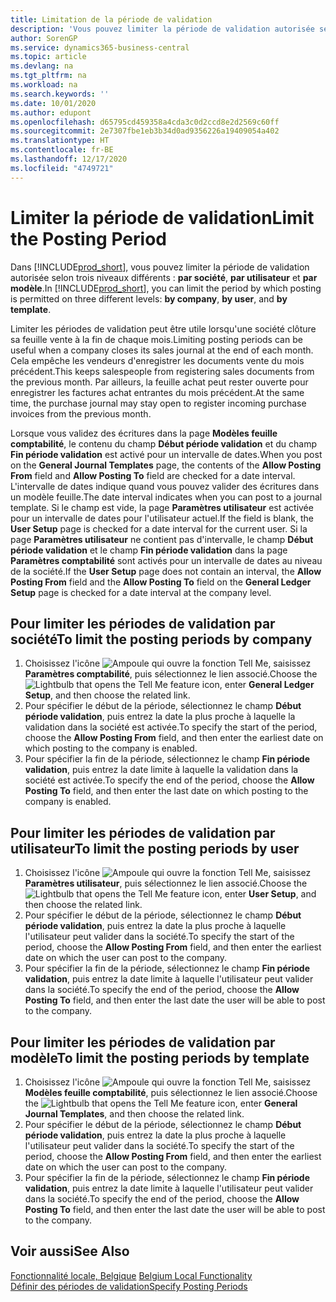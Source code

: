```yaml
---
title: Limitation de la période de validation
description: 'Vous pouvez limiter la période de validation autorisée selon trois niveaux différents : par société, par utilisateur et par modèle.'
author: SorenGP
ms.service: dynamics365-business-central
ms.topic: article
ms.devlang: na
ms.tgt_pltfrm: na
ms.workload: na
ms.search.keywords: ''
ms.date: 10/01/2020
ms.author: edupont
ms.openlocfilehash: d65795cd459358a4cda3c0d2ccd8e2d2569c60ff
ms.sourcegitcommit: 2e7307fbe1eb3b34d0ad9356226a19409054a402
ms.translationtype: HT
ms.contentlocale: fr-BE
ms.lasthandoff: 12/17/2020
ms.locfileid: "4749721"
---
```

# <a name="limit-the-posting-period"></a><span data-ttu-id="87ffc-103">Limiter la période de validation</span><span class="sxs-lookup"><span data-stu-id="87ffc-103">Limit the Posting Period</span></span>
<span data-ttu-id="87ffc-104">Dans [!INCLUDE[prod_short](../../includes/prod_short.md)], vous pouvez limiter la période de validation autorisée selon trois niveaux différents : **par société**, **par utilisateur** et **par modèle**.</span><span class="sxs-lookup"><span data-stu-id="87ffc-104">In [!INCLUDE[prod_short](../../includes/prod_short.md)], you can limit the period by which posting is permitted on three different levels: **by company**, **by user**, and **by template**.</span></span>  

<span data-ttu-id="87ffc-105">Limiter les périodes de validation peut être utile lorsqu'une société clôture sa feuille vente à la fin de chaque mois.</span><span class="sxs-lookup"><span data-stu-id="87ffc-105">Limiting posting periods can be useful when a company closes its sales journal at the end of each month.</span></span> <span data-ttu-id="87ffc-106">Cela empêche les vendeurs d'enregistrer les documents vente du mois précédent.</span><span class="sxs-lookup"><span data-stu-id="87ffc-106">This keeps salespeople from registering sales documents from the previous month.</span></span> <span data-ttu-id="87ffc-107">Par ailleurs, la feuille achat peut rester ouverte pour enregistrer les factures achat entrantes du mois précédent.</span><span class="sxs-lookup"><span data-stu-id="87ffc-107">At the same time, the purchase journal may stay open to register incoming purchase invoices from the previous month.</span></span>  

<span data-ttu-id="87ffc-108">Lorsque vous validez des écritures dans la page **Modèles feuille comptabilité**, le contenu du champ **Début période validation** et du champ **Fin période validation** est activé pour un intervalle de dates.</span><span class="sxs-lookup"><span data-stu-id="87ffc-108">When you post on the **General Journal Templates** page, the contents of the **Allow Posting From** field and **Allow Posting To** field are checked for a date interval.</span></span> <span data-ttu-id="87ffc-109">L'intervalle de dates indique quand vous pouvez valider des écritures dans un modèle feuille.</span><span class="sxs-lookup"><span data-stu-id="87ffc-109">The date interval indicates when you can post to a journal template.</span></span> <span data-ttu-id="87ffc-110">Si le champ est vide, la page **Paramètres utilisateur** est activée pour un intervalle de dates pour l'utilisateur actuel.</span><span class="sxs-lookup"><span data-stu-id="87ffc-110">If the field is blank, the **User Setup** page is checked for a date interval for the current user.</span></span> <span data-ttu-id="87ffc-111">Si la page **Paramètres utilisateur** ne contient pas d'intervalle, le champ **Début période validation** et le champ **Fin période validation** dans la page **Paramètres comptabilité** sont activés pour un intervalle de dates au niveau de la société.</span><span class="sxs-lookup"><span data-stu-id="87ffc-111">If the **User Setup** page does not contain an interval, the **Allow Posting From** field and the **Allow Posting To** field on the **General Ledger Setup** page is checked for a date interval at the company level.</span></span>  

## <a name="to-limit-the-posting-periods-by-company"></a><span data-ttu-id="87ffc-112">Pour limiter les périodes de validation par société</span><span class="sxs-lookup"><span data-stu-id="87ffc-112">To limit the posting periods by company</span></span>  

1.  <span data-ttu-id="87ffc-113">Choisissez l'icône ![Ampoule qui ouvre la fonction Tell Me](../../media/ui-search/search_small.png "Dites-moi ce que vous voulez faire"), saisissez **Paramètres comptabilité**, puis sélectionnez le lien associé.</span><span class="sxs-lookup"><span data-stu-id="87ffc-113">Choose the ![Lightbulb that opens the Tell Me feature](../../media/ui-search/search_small.png "Tell me what you want to do") icon, enter **General Ledger Setup**, and then choose the related link.</span></span>  
2.  <span data-ttu-id="87ffc-114">Pour spécifier le début de la période, sélectionnez le champ **Début période validation**, puis entrez la date la plus proche à laquelle la validation dans la société est activée.</span><span class="sxs-lookup"><span data-stu-id="87ffc-114">To specify the start of the period, choose the **Allow Posting From** field, and then enter the earliest date on which posting to the company is enabled.</span></span>  
3.  <span data-ttu-id="87ffc-115">Pour spécifier la fin de la période, sélectionnez le champ **Fin période validation**, puis entrez la date limite à laquelle la validation dans la société est activée.</span><span class="sxs-lookup"><span data-stu-id="87ffc-115">To specify the end of the period, choose the **Allow Posting To** field, and then enter the last date on which posting to the company is enabled.</span></span>  

## <a name="to-limit-the-posting-periods-by-user"></a><span data-ttu-id="87ffc-116">Pour limiter les périodes de validation par utilisateur</span><span class="sxs-lookup"><span data-stu-id="87ffc-116">To limit the posting periods by user</span></span>  

1.  <span data-ttu-id="87ffc-117">Choisissez l'icône ![Ampoule qui ouvre la fonction Tell Me](../../media/ui-search/search_small.png "Dites-moi ce que vous voulez faire"), saisissez **Paramètres utilisateur**, puis sélectionnez le lien associé.</span><span class="sxs-lookup"><span data-stu-id="87ffc-117">Choose the ![Lightbulb that opens the Tell Me feature](../../media/ui-search/search_small.png "Tell me what you want to do") icon, enter **User Setup**, and then choose the related link.</span></span>  
2.  <span data-ttu-id="87ffc-118">Pour spécifier le début de la période, sélectionnez le champ **Début période validation**, puis entrez la date la plus proche à laquelle l'utilisateur peut valider dans la société.</span><span class="sxs-lookup"><span data-stu-id="87ffc-118">To specify the start of the period, choose the **Allow Posting From** field, and then enter the earliest date on which the user can post to the company.</span></span>  
3.  <span data-ttu-id="87ffc-119">Pour spécifier la fin de la période, sélectionnez le champ **Fin période validation**, puis entrez la date limite à laquelle l'utilisateur peut valider dans la société.</span><span class="sxs-lookup"><span data-stu-id="87ffc-119">To specify the end of the period, choose the **Allow Posting To** field, and then enter the last date the user will be able to post to the company.</span></span>  

## <a name="to-limit-the-posting-periods-by-template"></a><span data-ttu-id="87ffc-120">Pour limiter les périodes de validation par modèle</span><span class="sxs-lookup"><span data-stu-id="87ffc-120">To limit the posting periods by template</span></span>  

1.  <span data-ttu-id="87ffc-121">Choisissez l'icône ![Ampoule qui ouvre la fonction Tell Me](../../media/ui-search/search_small.png "Dites-moi ce que vous voulez faire"), saisissez **Modèles feuille comptabilité**, puis sélectionnez le lien associé.</span><span class="sxs-lookup"><span data-stu-id="87ffc-121">Choose the ![Lightbulb that opens the Tell Me feature](../../media/ui-search/search_small.png "Tell me what you want to do") icon, enter **General Journal Templates**, and then choose the related link.</span></span>  
2.  <span data-ttu-id="87ffc-122">Pour spécifier le début de la période, sélectionnez le champ **Début période validation**, puis entrez la date la plus proche à laquelle l'utilisateur peut valider dans la société.</span><span class="sxs-lookup"><span data-stu-id="87ffc-122">To specify the start of the period, choose the **Allow Posting From** field, and then enter the earliest date on which the user can post to the company.</span></span>  
3.  <span data-ttu-id="87ffc-123">Pour spécifier la fin de la période, sélectionnez le champ **Fin période validation**, puis entrez la date limite à laquelle l'utilisateur peut valider dans la société.</span><span class="sxs-lookup"><span data-stu-id="87ffc-123">To specify the end of the period, choose the **Allow Posting To** field, and then enter the last date the user will be able to post to the company.</span></span>  

## <a name="see-also"></a><span data-ttu-id="87ffc-124">Voir aussi</span><span class="sxs-lookup"><span data-stu-id="87ffc-124">See Also</span></span>  
 <span data-ttu-id="87ffc-125">[Fonctionnalité locale, Belgique](belgium-local-functionality.md) </span><span class="sxs-lookup"><span data-stu-id="87ffc-125">[Belgium Local Functionality](belgium-local-functionality.md) </span></span>  
 [<span data-ttu-id="87ffc-126">Définir des périodes de validation</span><span class="sxs-lookup"><span data-stu-id="87ffc-126">Specify Posting Periods</span></span>](../../finance-how-specify-posting-periods.md)
